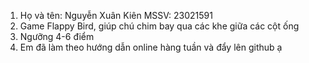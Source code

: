 1) Họ và tên: Nguyễn Xuân Kiên
   MSSV: 23021591
2) Game Flappy Bird, giúp chú chim bay qua các khe giữa các cột ống
3) Ngưỡng 4-6 điểm
4) Em đã làm theo hướng dẫn online hàng tuần và đẩy lên github ạ
